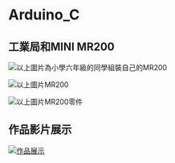 # Arduino_C
## 工業局和MINI MR200

![以上圖片為小學六年級的同學組裝自己的MR200](IMG_0365.jpg)

![以上圖片MR200](MR200.jpg)

![以上圖片MR200零件](MR2001.jpg)






## 作品影片展示
[![作品展示](https://img.youtube.com/vi/rXJfb5Gl_7o/1.jpg)](https://youtu.be/rXJfb5Gl_7o)
